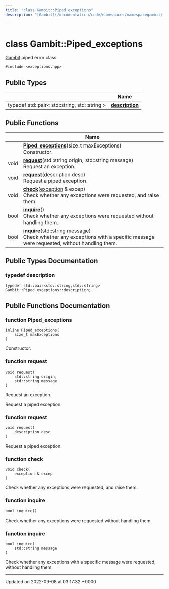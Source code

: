 ```yaml
---
title: "class Gambit::Piped_exceptions"
description: "[Gambit](/documentation/code/namespaces/namespacegambit/) piped error class. "

---
```


# class Gambit::Piped_exceptions



[Gambit](/documentation/code/namespaces/namespacegambit/) piped error class. 


`#include <exceptions.hpp>`

## Public Types

|                | Name           |
| -------------- | -------------- |
| typedef std::pair< std::string, std::string > | **[description](/documentation/code/classes/classgambit_1_1piped__exceptions/#typedef-description)**  |

## Public Functions

|                | Name           |
| -------------- | -------------- |
| | **[Piped_exceptions](/documentation/code/classes/classgambit_1_1piped__exceptions/#function-piped-exceptions)**(size_t maxExceptions)<br>Constructor.  |
| void | **[request](/documentation/code/classes/classgambit_1_1piped__exceptions/#function-request)**(std::string origin, std::string message)<br>Request an exception.  |
| void | **[request](/documentation/code/classes/classgambit_1_1piped__exceptions/#function-request)**(description desc)<br>Request a piped exception.  |
| void | **[check](/documentation/code/classes/classgambit_1_1piped__exceptions/#function-check)**([exception](/documentation/code/classes/classgambit_1_1exception/) & excep)<br>Check whether any exceptions were requested, and raise them.  |
| bool | **[inquire](/documentation/code/classes/classgambit_1_1piped__exceptions/#function-inquire)**()<br>Check whether any exceptions were requested without handling them.  |
| bool | **[inquire](/documentation/code/classes/classgambit_1_1piped__exceptions/#function-inquire)**(std::string message)<br>Check whether any exceptions with a specific message were requested, without handling them.  |

## Public Types Documentation

### typedef description

```
typedef std::pair<std::string,std::string> Gambit::Piped_exceptions::description;
```


## Public Functions Documentation

### function Piped_exceptions

```
inline Piped_exceptions(
    size_t maxExceptions
)
```

Constructor. 

### function request

```
void request(
    std::string origin,
    std::string message
)
```

Request an exception. 

Request a piped exception. 


### function request

```
void request(
    description desc
)
```

Request a piped exception. 

### function check

```
void check(
    exception & excep
)
```

Check whether any exceptions were requested, and raise them. 

### function inquire

```
bool inquire()
```

Check whether any exceptions were requested without handling them. 

### function inquire

```
bool inquire(
    std::string message
)
```

Check whether any exceptions with a specific message were requested, without handling them. 

-------------------------------

Updated on 2022-09-08 at 03:17:32 +0000